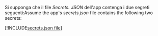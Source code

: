<span data-ttu-id="80ae9-101">Si supponga che il file *Secrets. JSON* dell'app contenga i due segreti seguenti:</span><span class="sxs-lookup"><span data-stu-id="80ae9-101">Assume the app's *secrets.json* file contains the following two secrets:</span></span>

[!INCLUDE[secrets.json file](secrets-json-file.md)]
